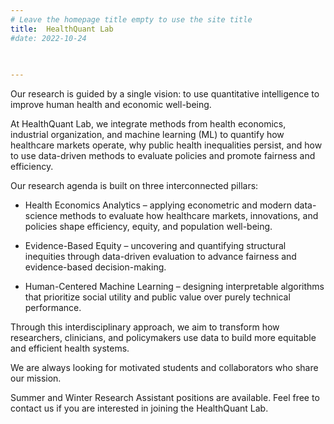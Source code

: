 ```yaml
---
# Leave the homepage title empty to use the site title
title:  HealthQuant Lab
#date: 2022-10-24

 
    
---
```


Our research is guided by a single vision: to use quantitative intelligence to improve human health and economic well-being.

At HealthQuant Lab, we integrate methods from health economics, industrial organization, and machine learning (ML) to quantify how healthcare markets operate, why public health inequalities persist, and how to use data-driven methods to evaluate policies and promote fairness and efficiency. 


Our research agenda is built on three interconnected pillars:

- Health Economics Analytics – applying econometric and modern data-science methods to evaluate how healthcare markets, innovations, and policies shape efficiency, equity, and population well-being.

- Evidence-Based Equity – uncovering and quantifying structural inequities through data-driven evaluation to advance fairness and evidence-based decision-making.

- Human-Centered Machine Learning – designing interpretable algorithms that prioritize social utility and public value over purely technical performance.

Through this interdisciplinary approach, we aim to transform how researchers, clinicians, and policymakers use data to build more equitable and efficient health systems.

We are always looking for motivated students and collaborators who share our mission.

Summer and Winter Research Assistant positions are available. Feel free to contact us if you are interested in joining the HealthQuant Lab.
